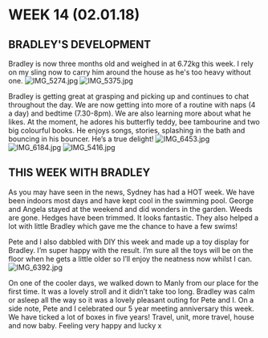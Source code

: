 # WEEK 14 (02.01.18)

## BRADLEY'S DEVELOPMENT
Bradley is now three months old and weighed in at 6.72kg this week. I rely on my sling now to carry him around the house as he's too heavy without one. 
![IMG_5274.jpg](IMG_5274.jpg "IMG_5274.jpg")
![IMG_5375.jpg](IMG_5375.jpg "IMG_5375.jpg")

Bradley is getting great at grasping and picking up and continues to chat throughout the day. We are now getting into more of a routine with naps (4 a day) and bedtime (7.30-8pm). We are also learning more about what he likes. At the moment, he adores his butterfly teddy, bee tambourine and two big colourful books. He enjoys songs, stories, splashing in the bath and bouncing in his bouncer. He’s a true delight! 
![IMG_6453.jpg](IMG_6453.jpg "IMG_6453.jpg")
![IMG_6184.jpg](IMG_6184.jpg "IMG_6184.jpg")
![IMG_5416.jpg](IMG_5416.jpg "IMG_5416.jpg")

## THIS WEEK WITH BRADLEY
As you may have seen in the news, Sydney has had a HOT week. We have been indoors most days and have kept cool in the swimming pool. George and Angela stayed at the weekend and did wonders in the garden. Weeds are gone. Hedges have been trimmed. It looks fantastic. They also helped a lot with little Bradley which gave me the chance to have a few swims! 

Pete and I also dabbled with DIY this week and made up a toy display for Bradley. I’m super happy with the result. I’m sure all the toys will be on the floor when he gets a little older so I’ll enjoy the neatness now whilst I can.
![IMG_6392.jpg](IMG_6392.jpg "IMG_6392.jpg")

On one of the cooler days, we walked down to Manly from our place for the first time. It was a lovely stroll and it didn’t take too long. Bradley was calm or asleep all the way so it was a lovely pleasant outing for Pete and I. On a side note, Pete and I celebrated our 5 year meeting anniversary this week. We have ticked a lot of boxes in five years! Travel, unit, more travel, house and now baby. Feeling very happy and lucky x 
